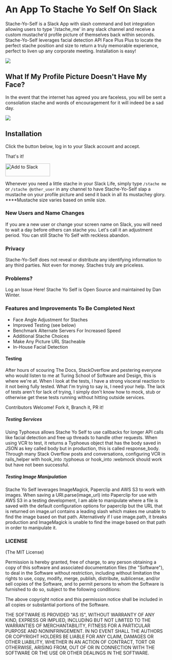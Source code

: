 # An App To Stache Yo Self On Slack

Stache-Yo-Self is a Slack App with slash command and bot integration allowing users to type '/stache_me' in any slack channel and receive a custom mustache'd profile picture of themselves back within seconds. Stache-Yo-Self leverages facial detection API Face Plus Plus to locate the perfect stache position and size to return a truly memorable experience, perfect to liven up any corporate meeting. Installation is easy!

![](http://g.recordit.co/VJNVtjb5zG.gif)


## What If My Profile Picture Doesn't Have My Face?

In the event that the internet has agreed you are faceless, you will be sent a consolation stache and words of encouragement for it will indeed be a sad day.

![](http://g.recordit.co/xgIwmiiemU.gif)

## Installation

Click the button below, log in to your Slack account and accept.

That's it!

<a href="https://slack.com/oauth/authorize?scope=commands&client_id=2329094327.23820365107"><img alt="Add to Slack" height="40" width="139" src="https://platform.slack-edge.com/img/add_to_slack.png" srcset="https://platform.slack-edge.com/img/add_to_slack.png 1x, https://platform.slack-edge.com/img/add_to_slack@2x.png 2x" /></a>

Whenever you need a little stache in your Slack Life, simply type `/stache me` or `/stache @other_user` in any channel to have Stache-Yo-Self slap a mustache on your profile picture and send it back in all its mustachey glory. ****Mustache size varies based on smile size.


### New Users and Name Changes

If you are a new user or change your screen name on Slack, you will need to wait a day before others can stache you. Let's call it an adjustment period. You can still Stache Yo Self with reckless abandon.

### Privacy

Stache-Yo-Self does not reveal or distribute any identifying information to any third parties. Not even for money. Staches truly are priceless.

### Problems?

Log an Issue Here! Stache Yo Self is Open Source and maintained by Dan Winter.

### Features and Improvements To Be Completed Next

- Face Angle Adjustment for Staches
- Improved Testing (see below)
- Benchmark Alternate Servers For Increased Speed
- Additional Stache Choices
- Make Any Picture URL Stacheable
- In-House Facial Detection

#### Testing

After hours of scouring The Docs, StackOverflow and pestering everyone who would listen to me at Turing School of Software and Design, this is where we're at. When I look at the tests, I have a strong visceral reaction to it not being fully tested. What I'm trying to say is, I need your help. The lack of tests aren't for lack of trying, I simply don't know how to mock, stub or otherwise get these tests running without hitting outside services.

Contributors Welcome! Fork it, Branch it, PR it!

##### Testing Services

Using Typhoeus allows Stache Yo Self to use callbacks for longer API calls like facial detection and free up threads to handle other requests. When using VCR to test, it returns a Typhoeus object that has the body saved in JSON as key called body but in production, this is called response_body. Through many Stack Overflow posts and conversations, configuring VCR in rails_helper with hook_into :typhoeus or hook_into :webmock should work but have not been successful.

##### Testing Image Manipulation

Stache Yo Self leverages ImageMagick, Paperclip and AWS S3 to work with images. When saving a URI.parse(image_url) into Paperclip for use with AWS S3 in a testing development, I am able to manipulate where a file is saved with the default configuration options for paperclip but the URL that is returned on image.url contains a leading slash which makes me unable to find the image based on that path. Alternatively if I use image.path, it breaks production and ImageMagick is unable to find the image based on that path in order to manipulate it.


### LICENSE

(The MIT License)

Permission is hereby granted, free of charge, to any person obtaining a copy of this software and associated documentation files (the "Software"), to deal in the Software without restriction, including without limitation the rights to use, copy, modify, merge, publish, distribute, sublicense, and/or sell copies of the Software, and to permit persons to whom the Software is furnished to do so, subject to the following conditions:

The above copyright notice and this permission notice shall be included in all copies or substantial portions of the Software.

THE SOFTWARE IS PROVIDED "AS IS", WITHOUT WARRANTY OF ANY KIND, EXPRESS OR IMPLIED, INCLUDING BUT NOT LIMITED TO THE WARRANTIES OF MERCHANTABILITY, FITNESS FOR A PARTICULAR PURPOSE AND NONINFRINGEMENT. IN NO EVENT SHALL THE AUTHORS OR COPYRIGHT HOLDERS BE LIABLE FOR ANY CLAIM, DAMAGES OR OTHER LIABILITY, WHETHER IN AN ACTION OF CONTRACT, TORT OR OTHERWISE, ARISING FROM, OUT OF OR IN CONNECTION WITH THE SOFTWARE OR THE USE OR OTHER DEALINGS IN THE SOFTWARE.
